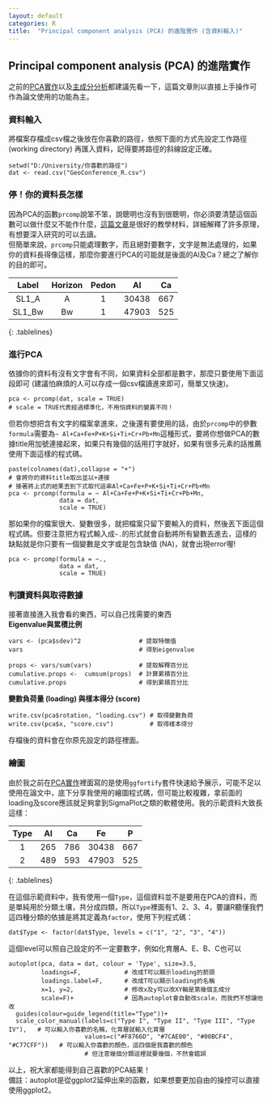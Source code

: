 ```yaml
---
layout: default
categories: R
title:  "Principal component analysis (PCA) 的進階實作 (含資料輸入)"
---  
```

## Principal component analysis (PCA) 的進階實作  
之前的[PCA實作](https://lloydychuang.github.io/r/2021/09/04/pca-r.html)以及[主成分分析](https://lloydychuang.github.io/statistic/2021/09/03/pca.html)都建議先看一下，這篇文章則以直接上手操作可作為論文使用的功能為主。  
  
### 資料輸入  
將檔案存檔成csv檔之後放在你喜歡的路徑，依照下面的方式先設定工作路徑 (working directory) 再匯入資料，記得要將路徑的斜線設定正確。  
```
setwd("D:/University/你喜歡的路徑")
dat <- read.csv("GeoConference_R.csv")
```  
### 停！你的資料長怎樣  
因為PCA的函數`prcomp`說笨不笨，說聰明也沒有到很聰明，你必須要清楚這個函數可以做什麼又不能作什麼，<a href="http://www.sthda.com/english/articles/31-principal-component-methods-in-r-practical-guide/118-principal-component-analysis-in-r-prcomp-vs-princomp/" target="_blank">這篇文章</a>是很好的教學材料，詳細解釋了許多原理，有想要深入研究的可以去讀。  
但簡單來說，`prcomp`只能處理數字，而且絕對要數字，文字是無法處理的，如果你的資料長得像這樣，那麼你要進行PCA的可能就是後面的Al及Ca？總之了解你的目的即可。  
  
| Label | Horizon | Pedon | Al | Ca |  
| :---: | :---: | :---: | :---: | :---: |  
| SL1_A  | A | 1 | 30438 | 667 |  
| SL1_Bw | Bw | 1 | 47903 | 525 |  
{: .tablelines}   

   
### 進行PCA  
依據你的資料有沒有文字會有不同，如果資料全部都是數字，那麼只要使用下面這段即可 (建議怕麻煩的人可以存成一個csv檔讀進來即可，簡單又快速)。  
```
pca <- prcomp(dat, scale = TRUE)  
# scale = TRUE代表經過標準化，不用怕資料的變異不同！
```  
但若你想把含有文字的檔案拿進來，之後還有要使用的話，由於`prcomp`中的參數`formula`需要為`~ Al+Ca+Fe+P+K+Si+Ti+Cr+Pb+Mn`這種形式，要將你想做PCA的數據title用加號連接起來，如果只有幾個的話用打字就好，如果有很多元素的話推薦使用下面這樣的程式碼。  
```  
paste(colnames(dat),collapse = "+")
# 會將你的資料title取出並以+連接
# 接著將上式的結果丟到下式取代這串Al+Ca+Fe+P+K+Si+Ti+Cr+Pb+Mn
pca <- prcomp(formula = ~ Al+Ca+Fe+P+K+Si+Ti+Cr+Pb+Mn,
              data = dat, 
              scale = TRUE)
```  
那如果你的檔案很大、變數很多，就把檔案只留下要輸入的資料，然後丟下面這個程式碼。但要注意把方程式輸入成`~.`的形式就會自動將所有變數丟進去，這樣的缺點就是你只要有一個變數是文字或是包含缺值 (NA)，就會出現error喔!  
```
pca <- prcomp(formula = ~.,
              data = dat, 
              scale = TRUE)
```
  
### 判讀資料與取得數據  
接著直接進入我會看的東西，可以自己找需要的東西  
**Eigenvalue與累積比例**
```
vars <- (pca$sdev)^2                # 提取特徵值
vars                                # 得到eigenvalue

props <- vars/sum(vars)             # 提取解釋百分比
cumulative.props <-  cumsum(props)  # 計算累積百分比
cumulative.props                    # 得到累積百分比
```  
**變數負荷量 (loading) 與樣本得分 (score)**  
```
write.csv(pca$rotation, "loading.csv") # 取得變數負荷
write.csv(pca$x, "score.csv")          # 取得樣本得分
```
存檔後的資料會在你原先設定的路徑裡面。  
  
### 繪圖  
由於我之前在[PCA實作](https://lloydychuang.github.io/r/2021/09/04/pca-r.html)裡面寫的是使用`ggfortify`套件快速給予展示，可能不足以使用在論文中，底下分享我使用的繪圖程式碼，但可能比較複雜，拿前面的loading及score應該就足夠拿到SigmaPlot之類的軟體使用。我的示範資料大致長這樣：  
  
| Type | Al | Ca | Fe | P |  
| :---: | :---: | :---: | :---: | :---: |  
| 1  | 265 | 786 | 30438 | 667 |  
| 2 | 489 | 593 | 47903 | 525 |  
{: .tablelines}  
  
在這個示範資料中，我有使用一個`Type`，這個資料並不是要用在PCA的資料，而是單純用於分類土壤，共分成四類，所以`Type`裡面有1、2、3、4，要讓R聽懂我們這四種分類的依據是將其定義為`factor`，使用下列程式碼：
```
dat$Type <- factor(dat$Type, levels = c("1", "2", "3", "4"))
```
這個level可以照自己設定的不一定要數字，例如化育層A、E、B、C也可以
```
autoplot(pca, data = dat, colour = 'Type', size=3.5, 
         loadings=F,            # 改成T可以顯示loading的箭頭
         loadings.label=F,      # 改成T可以顯示loading的名稱
         x=1, y=2,              # 修改x及y可以改XY軸是第幾個主成分
         scale=F)+              # 因為autoplot會自動改scale，而我們不想讓他改
  guides(colour=guide_legend(title="Type"))+
  scale_color_manual(labels=c("Type I", "Type II", "Type III", "Type IV"),   # 可以輸入你喜歡的名稱，化育層就輸入化育層
                     values=c("#F8766D", "#7CAE00", "#00BCF4", "#C77CFF"))   # 可以輸入你喜歡的顏色，這四個是我喜歡的顏色
                     # 但注意幾個分類這裡就要幾個，不然會錯誤
```  
  
以上，祝大家都能得到自己喜歡的PCA結果！  
備註：autoplot是從ggplot2延伸出來的函數，如果想要更加自由的操控可以直接使用ggplot2。
